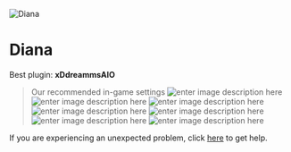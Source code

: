   ![Diana]()
# Diana

 Best plugin: **xDdreammsAIO**
 


> Our recommended in-game settings
![enter image description here](https://cdn.discordapp.com/attachments/1002870384728748102/1024472399422435388/diana_1.PNG)
![enter image description here](https://cdn.discordapp.com/attachments/1002870384728748102/1024472399816691722/diana_2.PNG)
![enter image description here](https://cdn.discordapp.com/attachments/1002870384728748102/1024472400223551590/diana_3.PNG)
![enter image description here](https://cdn.discordapp.com/attachments/1002870384728748102/1024472400802353202/diana_4.PNG)
![enter image description here](https://cdn.discordapp.com/attachments/1002870384728748102/1024472401272119306/diana_5.PNG)
![enter image description here](https://cdn.discordapp.com/attachments/1002870384728748102/1024472401637031987/diana_6.PNG)
![enter image description here](https://cdn.discordapp.com/attachments/1002870384728748102/1024472402048077914/diana_7.PNG)

If you are experiencing an unexpected problem, click [here](https://github.com/y1n/BGX.Support/tree/main/%F0%9F%87%AC%F0%9F%87%A7%20English) to get help.

